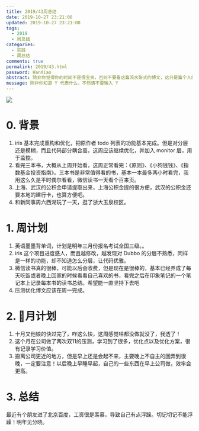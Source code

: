 ```yaml
---
title: 2019/43周总结
date: 2019-10-27 23:21:00
updated: 2019-10-27 23:21:00
tags:
  - 2019
  - 周总结
categories: 
  - 实践
  - 周总结
comments: true
permalink: 2019/43.html  
password: HanXiao
abstract: 除非你觉得你的时间不是很宝贵，否则不要看这篇流水账式的博文，这只是篇个人的工作的学习一个总结而已，没有包含任何的技术细节
message: 除非你知道 Y 代表什么，不然请不要输入 Y
---
```


![][0]  

# 0. 背景

1. iris 基本完成重构和优化，把原作者 todo 列表的功能基本完成。但是对分层还是模糊，而且代码部分耦合高，这周应该继续优化，并加入 monitor 层，用于监控。
2. 看完三本书，大概从上周开始看，这周正常看完：《原则》、《小狗钱钱》、《指数基金投资指南》。三本书是非常值得看的书，基本一本最多两小时看完，我用这么久是平时偶尔看看，微信读书一天看个百来页。
3. 上海、武汉的公积金申请提取出来，上海公积金提的很方便，武汉的公积金还要本地的建行卡，也算方便吧。
4. 和新同事周六西湖玩了一天，逛了浙大玉泉校区。

<!--more-->

# 1. 周计划

1. 英语墨墨背单词，计划是明年三月份报名考试全国三级。。
2. iris 这个项目进度感人，而且越修改，越发现对 Dubbo 的分层不熟悉，同样是一样的功能，却不知道怎么分层，让代码优雅。
3. 微信读书真的很棒，可能以后会收费，但是现在是很棒的，基本已经养成了每天吃饭或者晚上回家的时候看看自己喜欢的书，看完之后在印象笔记的一个笔记本上记录每本书的读书总结。希望能一直坚持下去吧
4. 压测优化博文应该在周一完成。

# 2. 月计划

1. 十月又他娘的快过完了，咋这么快，这周感觉啥都没做就没了，我透了！
2. 这个月在公司做了两次双11的压测，学习到了很多，优化点以及优化方案，很有记录学习价值。
3. 搬离公司更近的地方，但是早上还是会起不来，主要晚上不自主的回弄到很晚，一定要注意！以后晚上早睡早起，自己的一些东西在早上公司做，效率会更高。

# 3. 总结

最近有个朋友进了北京百度，工资很是羡慕，导致自己有点浮躁。切记切记不能浮躁！明年见分晓。

[0]: https://leran2deeplearnjavawebtech.oss-cn-beijing.aliyuncs.com/background/2019-10-28%E9%BB%91%E9%87%91.webp